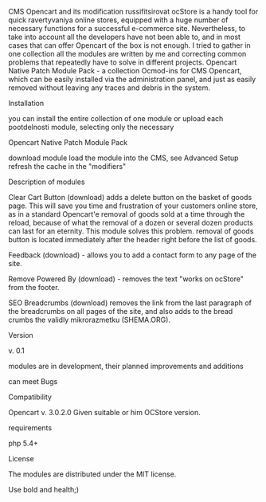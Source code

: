 CMS Opencart and its modification russifitsirovat ocStore 
is a handy tool for quick ravertyvaniya online stores, equipped with a huge number of necessary 
functions for a successful e-commerce site.  Nevertheless, to take into account all the developers 
have not been able to, and in most cases that can offer Opencart of the box is not enough.  I tried 
to gather in one collection all the modules are written by me and correcting common problems that 
repeatedly have to solve in different projects.  Opencart Native Patch Module Pack - a collection 
Ocmod-ins for CMS Opencart, which can be easily installed via the administration panel, and just 
as easily removed without leaving any traces and debris in the system.

Installation

you can install the entire collection of one module
or upload each pootdelnosti module, selecting only the necessary

Opencart Native Patch Module Pack

download module
load the module into the CMS, see Advanced Setup
refresh the cache in the "modifiers"

Description of modules

Clear Cart Button (download)
adds a delete button on the basket of goods page.
This will save you time and frustration of your customers online store, as in a standard Opencart'e 
removal of goods sold at a time through the reload, because of what the removal of a dozen or several 
dozen products can last for an eternity.  This module solves this problem.  removal of goods button is
located immediately after the header right before the list of goods.

Feedback (download) - allows you to add a contact form to any page of the site.

Remove Powered By (download) - removes the text "works on ocStore" from the footer.

SEO Breadcrumbs (download)
removes the link from the last paragraph of the breadcrumbs on all pages of the site, and also adds to the 
bread crumbs the validly mikrorazmetku (SHEMA.ORG).

Version

v.  0.1

modules are in development, their planned improvements and additions

can meet Bugs

Compatibility

Opencart v.  3.0.2.0 Given suitable or him OCStore version.

requirements

php 5.4+

License

The modules are distributed under the MIT license.

 Use bold and health;)
